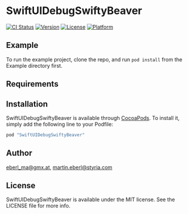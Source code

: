 # SwiftUIDebugSwiftyBeaver

[![CI Status](http://img.shields.io/travis/eberl_ma@gmx.at/SwiftUIDebugSwiftyBeaver.svg?style=flat)](https://travis-ci.org/eberl_ma@gmx.at/SwiftUIDebugSwiftyBeaver)
[![Version](https://img.shields.io/cocoapods/v/SwiftUIDebugSwiftyBeaver.svg?style=flat)](http://cocoapods.org/pods/SwiftUIDebugSwiftyBeaver)
[![License](https://img.shields.io/cocoapods/l/SwiftUIDebugSwiftyBeaver.svg?style=flat)](http://cocoapods.org/pods/SwiftUIDebugSwiftyBeaver)
[![Platform](https://img.shields.io/cocoapods/p/SwiftUIDebugSwiftyBeaver.svg?style=flat)](http://cocoapods.org/pods/SwiftUIDebugSwiftyBeaver)

## Example

To run the example project, clone the repo, and run `pod install` from the Example directory first.

## Requirements

## Installation

SwiftUIDebugSwiftyBeaver is available through [CocoaPods](http://cocoapods.org). To install
it, simply add the following line to your Podfile:

```ruby
pod "SwiftUIDebugSwiftyBeaver"
```

## Author

eberl_ma@gmx.at, martin.eberl@styria.com

## License

SwiftUIDebugSwiftyBeaver is available under the MIT license. See the LICENSE file for more info.
